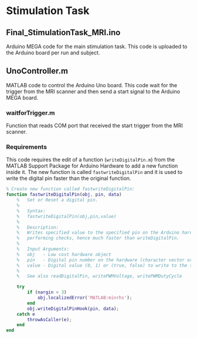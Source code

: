 # Stimulation Task

## Final_StimulationTask_MRI.ino

Arduino MEGA code for the main stimulation task. This code is uploaded to the Arduino board per run and subject.


## UnoController.m

MATLAB code to control the Arduino Uno board. This code wait for the trigger from the MRI scanner and then send a start signal to the Arduino MEGA board.

### waitforTrigger.m

Function that reads COM port that received the start trigger from the MRI scanner.

### Requirements

This code requires the edit of a function (`writeDigitalPin.m`) from the MATLAB Support Package for Arduino Hardware to add a new function inside it. The new function is called `fastwriteDigitalPin` and it is used to write the digital pin faster than the original function.

```matlab
% Create new function called fastwriteDigitalPin:
function fastwriteDigitalPin(obj, pin, data)
    %   Set or Reset a digital pin.
    %
    %   Syntax:
    %   fastwriteDigitalPin(obj,pin,value)
    %
    %   Description:
    %   Writes specified value to the specified pin on the Arduino hardware without
    %   performing checks, hence much faster than writeDigitalPin.
    %
    %   Input Arguments:
    %   obj   - Low cost hardware object
    %   pin   - Digital pin number on the hardware (character vector or string)
    %   value - Digital value (0, 1) or (true, false) to write to the specified pin (double).
    %
    %   See also readDigitalPin, writePWMVoltage, writePWMDutyCycle

    try
        if (nargin < 3)
            obj.localizedError('MATLAB:minrhs');
        end
        obj.writeDigitalPinHook(pin, data);
    catch e
        throwAsCaller(e);
    end
end
```